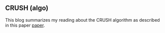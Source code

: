 ## CRUSH (algo)

This blog summarizes my reading about the CRUSH algorithm as described in this paper [paper](https://ceph.com/wp-content/uploads/2016/08/weil-crush-sc06.pdf).
